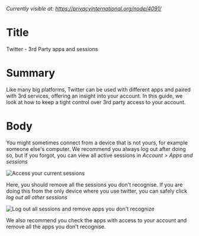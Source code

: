 *Currently visible at: https://privacyinternational.org/node/4091/*

# Title
Twitter - 3rd Party apps and sessions

# Summary
Like many big platforms, Twitter can be used with different apps and paired with 3rd services, offering an insight into your account. In this guide, we look at how to keep a tight control over 3rd party access to your account.

# Body
You might sometimes connect from a device that is not yours, for example someone else's computer. We recommend you always log out after doing so, but if you forgot, you can view all active sessions in *Account > Apps and sessions*

![Access your current sessions](../images/Twitter/browser_apps_session_1.png?raw=true)

Here, you should remove all the sessions you don't recognise. If you are doing this from the only device where you use twitter, you can safely click *log out all other sessions*

![Log out all sessions and remove apps you don't recognize](../images/Twitter/browser_apps_session_2.png?raw=true)

We also recommend you check the apps with access to your account and remove all the apps you don't recognise.


